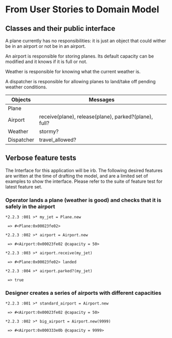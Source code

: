 # From User Stories to Domain Model

## Classes and their public interface

A plane currently has no responsibilities: it is just an object that could wither be in an airport or not be in an airport.

An airport is responsible for storing planes. Its default capacity can be modified and it knows if it is full or not.

Weather is responsible for knowing what the current weather is.

A dispatcher is responsible for allowing planes to land/take off pending weather conditions.

Objects    | Messages
-------    | -------------
Plane      | 
Airport    | receive(plane), release(plane), parked?(plane), full?
Weather    | stormy? 
Dispatcher | travel_allowed?

## Verbose feature tests

The Interface for this application will be irb. 
The following desired features are written at the time of drafting the model, and are a limited set of examples to show the interface.
Please refer to the suite of feature test for latest feature set.

### Operator lands a plane (weather is good) and checks that it is safely in the airport
```
*2.2.3 :001 >* my_jet = Plane.new

 => #<Plane:0x00023fe02>
 
*2.2.3 :002 >* airport = Airport.new

 => #<Airport:0x00023fe02 @capacity = 50>
 
*2.2.3 :003 >* airport.receive(my_jet)

 => #<Plane:0x00023fe02> landed
 
*2.2.3 :004 >* airport.parked?(my_jet)

 => true
```
### Designer creates a series of airports with different capacities
```
*2.2.3 :001 >* standard_airport = Airport.new

 => #<Airport:0x00023fe02 @capacity = 50>
 
*2.2.3 :002 >* big_airport = Airport.new(9999)

 => #<Airport:0x000333e0b @capacity = 9999>
 ```
